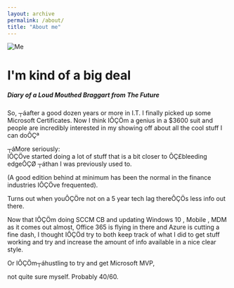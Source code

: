 ```yaml
---
layout: archive
permalink: /about/
title: "About me"
---
```


![Me ](https://cloudconfusionsa.blob.core.windows.net/blogimages/2017/55c1d277a4c9c39cea9ec16f0be623ee.jpeg?resize=202%2C300)

# I'm kind of a big deal


##### Diary of a Loud Mouthed Braggart from The Future

So, ┬áafter a good dozen years or more in I.T. I finally picked up some Microsoft Certificates. Now I think IÔÇÖm a genius in a $3600 suit and people are incredibly interested in my showing off about all the cool stuff I can doÔÇª

</div><div class="col-md-2 col-sm-12 col-xs-12"></div></div><div class="row"><div class="col-md-6 text-center col-xs-12 col-sm-12"><div class="row gridblock">┬áMore seriously:</div>IÔÇÖve started doing a lot of stuff that is a bit closer to ÔÇ£bleeding edgeÔÇØ ┬áthan I was previously used to.

(A good edition behind at minimum has been the normal in the finance industries IÔÇÖve frequented).

Turns out when youÔÇÖre not on a 5 year tech lag thereÔÇÖs less info out there.

Now that IÔÇÖm doing SCCM CB and updating Windows 10 , Mobile , MDM as it comes out almost, Office 365 is flying in there and Azure is cutting a fine dash, I thought IÔÇÖd try to both keep track of what I did to get stuff working and try and increase the amount of info available in a nice clear style.

Or IÔÇÖm┬áhustling to try and get Microsoft MVP,

<div class="mceTemp"></div>not quite sure myself. Probably 40/60.

</div></div>
